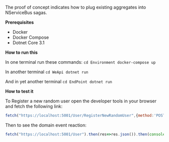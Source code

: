 The proof of concept indicates how to plug existing aggregates into NServiceBus sagas.

**Prerequisites**
- Docker
- Docker Compose
- Dotnet Core 3.1

**How to run this**

In one terminal run these commands:
`cd Environment
docker-compose up`

In another terminal
`cd WeApi
dotnet run`

And in yet another terminal
`cd EndPoint
dotnet run`

**How to test it**

To Register a new random user open the developer tools in your browser and fetch the following link:
```js
fetch("https://localhost:5001/User/RegisterNewRandomUser",{method:'POST'}).then(res=>res.json()).then(console.log);
```
Then to see the domain event reaction:
```js
fetch("https://localhost:5001/User").then(res=>res.json()).then(console.log);
```
